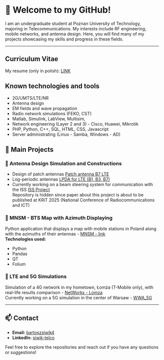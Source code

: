 # 🌟 Welcome to my GitHub!

I am an undergraduate student at Poznan University of Technology, majoring in Telecommunications. My interests include RF engineering, mobile networks, and antenna design. Here, you will find many of my projects showcasing my skills and progress in these fields.

---
## Curriculum Vitae

My resume (only in polish):  [LINK](./Bartosz%20Siwik%20-%20CV.pdf)

## Known technologies and tools

- 2G/UMTS/LTE/NR 
- Antenna design
- EM fields and wave propagation
- Radio network simulations (FEKO, CST)
- Matlab, Simulink, LabView, Multisim, 
- Network engineering (Layer 2 and 3) - Cisco, Huawei, Mikrotik
- PHP, Python, C++, SQL, HTML, CSS, Javascript
- Server administrating (Linux - Samba, Windows - AD)

## 📂 Main Projects

### 📡 Antenna Design Simulation and Constructions
- Design of patch antennas [Patch antenna B7 LTE](https://github.com/Merituum/patch2600LTE)<br>
- Log-periodic antennas [LPDA for LTE (B1, B3, B7)](https://github.com/Merituum/LPDA_1.8-2.6GHz)<br>
- Currently working on a beam steering system for communication with the ISS [ISS Project](https://github.com/Merituum/ISSproject)<br>
Repository is hidden since paper about this project is about to be published at KRiT 2025 (National Conference of Radiocommunications and ICT)

### 📶 MNSM - BTS Map with Azimuth Displaying
Python application that displays a map with mobile stations in Poland along with the azimuths of their antennas - [MNSM - link](https://github.com/Merituum/mnsm_BTS_map)  
**Technologies used:**
- Python
- Pandas
- QT
- Folium

### 📱 LTE and 5G Simulations
Simulation of a 4G network in my hometown, Łomża (T-Mobile only), with real-life results comparison - [NetWorks - Lomza](https://github.com/Merituum/FekoLomza) <br>
Currently working on a 5G simulation in the center of Warsaw - [WWA_5G](https://github.com/Merituum/wwa_cen_5G)

---

## 📫 Contact
- **Email:** [bartoszsiwik4](mailto:bartoszsiwik4@gmail.com)  
- **LinkedIn:** [siwik-telco](https://www.linkedin.com/in/siwik-telco)

Feel free to explore the repositories and reach out if you have any questions or suggestions!
